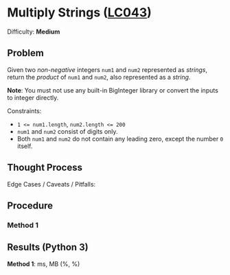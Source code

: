 # Multiply Strings ([LC043](https://leetcode.com/problems/multiply-strings/))
Difficulty: **Medium**

## Problem

Given two *non-negative* integers `num1` and `num2` represented as *strings*, return the *product* of `num1` and `num2`, also represented as a *string*.

**Note**: You must not use any built-in BigInteger library or convert the inputs to integer directly.

Constraints:
- `1 <= num1.length`, `num2.length <= 200`
- `num1` and `num2` consist of digits only.
- Both `num1` and `num2` do not contain any leading zero, except the number `0` itself.

## Thought Process

Edge Cases / Caveats / Pitfalls:

## Procedure

### Method 1

## Results (Python 3)

**Method 1**:   ms,  MB (%, %)

